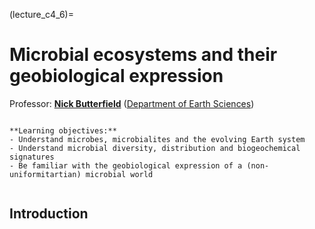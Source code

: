(lecture_c4_6)=
# Microbial ecosystems and their geobiological expression

Professor: **[Nick Butterfield](mailto:njb1005@cam.ac.uk)** ([Department of Earth Sciences](https://esc.cam.ac.uk))

```{highlights}

**Learning objectives:**
- Understand microbes, microbialites and the evolving Earth system
- Understand microbial diversity, distribution and biogeochemical signatures
- Be familiar with the geobiological expression of a (non-uniformitartian) microbial world


```

## Introduction